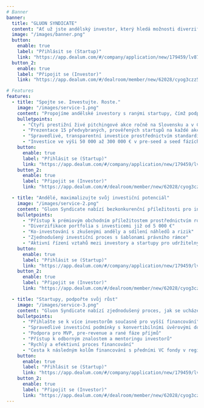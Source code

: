 ```yaml
---
# Banner
banner:
  title: "GLUON SYNDICATE"
  content: "Ať už jste andělský investor, který hledá možnosti diverzifikace a maximalizace svého portfolia, nebo startup hledající spravedlivé a rané financování, Gluon Syndicate je tu pro vás. Přihlaste se k odběru našeho newsletteru a staňte se součástí komunity, která formuje budoucnost andělských investic v regionu CEE!"
  image: "/images/banner.png"
  button:
    enable: true
    label: "Přihlásit se (Startup)"
    link: "https://app.dealum.com/#/company/application/new/179459/lv87nnpydpvdwsus5oppwf09y4852o15"
  button_2:
    enable: true
    label: "Připojit se (Investor)"
    link: "https://app.dealum.com/#/dealroom/member/new/62028/cyog3czz59zg1txo5oyln1tmlcoic3vr"

# Features
features:
  - title: "Spojte se. Investujte. Roste."
    image: "/images/service-1.png"
    content: "Propojíme andělské investory s ranými startupy, čímž podporujeme inovace a růst v regionu CEE."
    bulletpoints:
      - "Čtyři prestižní živé pitchingové akce ročně na Slovensku a v Česku"
      - "Prezentace 15 předvybraných, prověřených startupů na každé akci"
      - "Spravedlivé, transparentní investice prostřednictvím standardizovaného právního rámce"
      - "Investice ve výši 50 000 až 300 000 € v pre-seed a seed fázích"
    button:
      enable: true
      label: "Přihlásit se (Startup)"
      link: "https://app.dealum.com/#/company/application/new/179459/lv87nnpydpvdwsus5oppwf09y4852o15"
    button_2:
      enable: true
      label: "Připojit se (Investor)"
      link: "https://app.dealum.com/#/dealroom/member/new/62028/cyog3czz59zg1txo5oyln1tmlcoic3vr"

  - title: "Andělé, maximalizujte svůj investiční potenciál"
    image: "/images/service-2.png"
    content: "Gluon Syndicate nabízí bezkonkurenční příležitosti pro investory, aby se zapojili s nejvíce perspektivními startupy v regionu CEE."
    bulletpoints:
      - "Přístup k prémiovým obchodním příležitostem prostřednictvím rozsáhlých sítí a partnerství"
      - "Diverzifikace portfolia s investicemi již od 5 000 €"
      - "Ko-investování s zkušenými anděly a sdílení náhledů a rizik"
      - "Zjednodušený investiční proces s šablonami právního rámce"
      - "Aktivní řízení vztahů mezi investory a startupy pro udržitelný růst"
    button:
      enable: true
      label: "Přihlásit se (Startup)"
      link: "https://app.dealum.com/#/company/application/new/179459/lv87nnpydpvdwsus5oppwf09y4852o15"
    button_2:
      enable: true
      label: "Připojit se (Investor)"
      link: "https://app.dealum.com/#/dealroom/member/new/62028/cyog3czz59zg1txo5oyln1tmlcoic3vr"

  - title: "Startupy, podpořte svůj růst"
    image: "/images/service-3.png"
    content: "Gluon Syndicate nabízí zjednodušený proces, jak se ucházet o více prověřených andělských investorů, čímž zajišťuje spravedlivé a transparentní financování pro rané startupy."
    bulletpoints:
      - "Přihlašte se k více investorům současně pro vyšší financování"
      - "Spravedlivé investiční podmínky s konvertibilními úvěrovými dohodami"
      - "Podpora pro MVP, pre-revenue a rané fáze příjmů"
      - "Přístup k odborným znalostem a mentoringu investorů"
      - "Rychlý a efektivní proces financování"
      - "Cesta k následným kolům financování s předními VC fondy v regionu CEE"
    button:
      enable: true
      label: "Přihlásit se (Startup)"
      link: "https://app.dealum.com/#/company/application/new/179459/lv87nnpydpvdwsus5oppwf09y4852o15"
    button_2:
      enable: true
      label: "Připojit se (Investor)"
      link: "https://app.dealum.com/#/dealroom/member/new/62028/cyog3czz59zg1txo5oyln1tmlcoic3vr"
---
```


